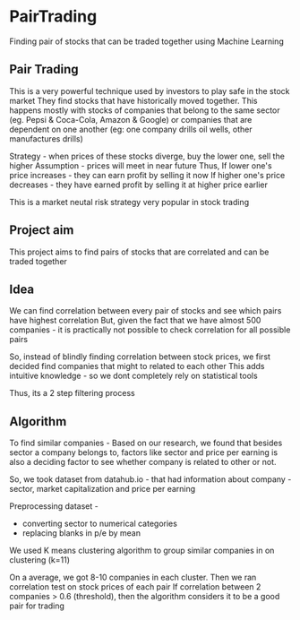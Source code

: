 # PairTrading
Finding pair of stocks that can be traded together using Machine Learning 

## Pair Trading 
This is a very powerful technique used by investors to play safe in the stock market
They find stocks that have historically moved together. This happens mostly with stocks of companies that belong to the same sector (eg. Pepsi & Coca-Cola, Amazon & Google) or companies that are dependent on one another (eg: one company drills oil wells, other manufactures drills)

Strategy - when prices of these stocks diverge, buy the lower one, sell the higher 
Assumption - prices will meet in near future 
Thus, If lower one's price increases - they can earn profit by selling it now
If higher one's price decreases - they have earned profit by selling it at higher price earlier

This is a market neutal risk strategy very popular in stock trading 

## Project aim 
This project aims to find pairs of stocks that are correlated and can be traded together 

## Idea
We can find correlation between every pair of stocks and see which pairs have highest correlation 
But, given the fact that we have almost 500 companies - it is practically not possible to check correlation for all
possible pairs

So, instead of blindly finding correlation between stock prices, we first decided find companies that might to related to each other 
This adds intuitive knowledge - so we dont completely rely on statistical tools

Thus, its a 2 step filtering process 

## Algorithm
To find similar companies -
Based on our research, we found that besides sector a company belongs to, factors like sector and price per earning is also a deciding factor to see whether company is related to other or not.

So, we took dataset from datahub.io - that had information about company - sector, market capitalization and price per earning 

Preprocessing dataset -
  - converting sector to numerical categories 
  - replacing blanks in p/e by mean 
 
We used K means clustering algorithm to group similar companies in on clustering (k=11)

On a average, we got 8-10 companies in each cluster. Then we ran correlation test on stock prices of each pair 
If correlation between 2 companies > 0.6 (threshold), then the algorithm considers it to be a good pair for trading 

